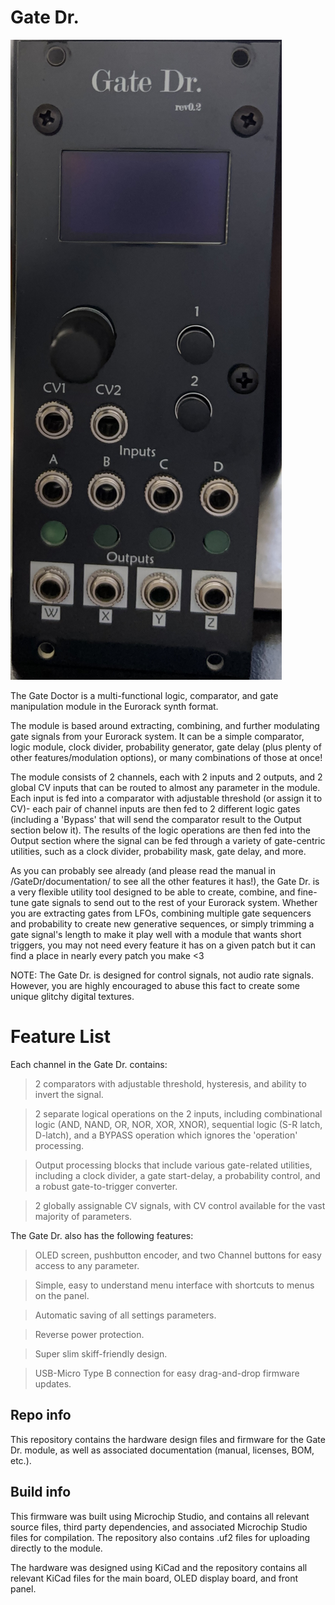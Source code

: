 # Gate Dr. 

![Gate Dr. front panel](./documentation/GateDr_fullModule_v1_0.JPG)

The Gate Doctor is a multi-functional logic, comparator, and gate manipulation module in the Eurorack synth format.

The module is based around extracting, combining, and further modulating gate signals from your Eurorack system. It can be a simple comparator, logic module, clock divider, probability generator, gate delay (plus plenty of other features/modulation options), or many combinations of those at once!

The module consists of 2 channels, each with 2 inputs and 2 outputs, and 2 global CV inputs that can be routed to almost any parameter in the module. Each input is fed into a comparator with adjustable threshold (or assign it to CV)- each pair of channel inputs are then fed to 2 different logic gates (including a 'Bypass' that will send the comparator result to the Output section below it). The results of the logic operations are then fed into the Output section where the signal can be fed through a variety of gate-centric utilities, such as a clock divider, probability mask, gate delay, and more. 

As you can probably see already (and please read the manual in /GateDr/documentation/ to see all the other features it has!), the Gate Dr. is a very flexible utility tool designed to be able to create, combine, and fine-tune gate signals to send out to the rest of your Eurorack system. Whether you are extracting gates from LFOs, combining multiple gate sequencers and probability to create new generative sequences, or simply trimming a gate signal's length to make it play well with a module that wants short triggers, you may not need every feature it has on a given patch but it can find a place in nearly every patch you make <3

NOTE: The Gate Dr. is designed for control signals, not audio rate signals. However, you are highly encouraged to abuse this fact to create some unique glitchy digital textures.

# Feature List

Each channel in the Gate Dr. contains:

>   2 comparators with adjustable threshold, hysteresis, and ability to invert the signal.

>   2 separate logical operations on the 2 inputs, including combinational logic (AND, NAND, OR, NOR, XOR, XNOR), sequential logic (S-R latch, D-latch), and a BYPASS operation which ignores the 'operation' processing.

>   Output processing blocks that include various gate-related utilities, including a clock divider, a gate start-delay, a probability control, and a robust gate-to-trigger converter.

>   2 globally assignable CV signals, with CV control available for the vast majority of parameters.

The Gate Dr. also has the following features:

>   OLED screen, pushbutton encoder, and two Channel buttons for easy access to any parameter. 

>   Simple, easy to understand menu interface with shortcuts to menus on the panel. 

>   Automatic saving of all settings parameters. 

>   Reverse power protection. 

>   Super slim skiff-friendly design. 

>   USB-Micro Type B connection for easy drag-and-drop firmware updates. 

## Repo info

This repository contains the hardware design files and firmware for the Gate Dr. module, as well as associated documentation (manual, licenses, BOM, etc.).

## Build info

This firmware was built using Microchip Studio, and contains all relevant source files, third party dependencies, and associated Microchip Studio files for compilation. The repository also contains .uf2 files for uploading directly to the module. 

The hardware was designed using KiCad and the repository contains all relevant KiCad files for the main board, OLED display board, and front panel. 